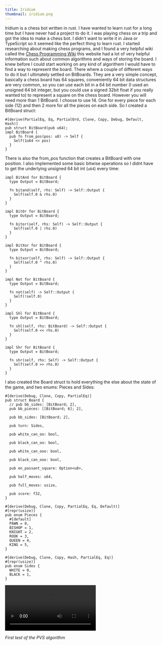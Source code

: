 ```yaml
---
title: Iridium
thumbnail: iridium.png
---
```


Iridium is a chess bot written in rust. I have wanted to learn rust for a long time but I have never had a project to do it. I was playing chess on a trip and got the idea to make a chess bot. I didn't want to write it in Java or TypeScript so it seemed like the perfect thing to learn rust. I started researching about making chess programs, and I found a very helpful wiki called the [Chess Programming Wiki](https://www.chessprogramming.org) this website had a lot of very helpful information such about common algorithms and ways of storing the board. I knew before I could start working on any kind of algorithem I would have to find a way to represent the board. There where a couple of different ways to do it but I ultimately settled on BitBoards. They are a very simple concept, basically a chess board has 64 squares, conveniently 64 bit data structures are very common, so you can use each bit in a 64 bit number (I used an unsigned 64 bit integer, but you could use a signed 32bit float if you really wanted to) to represent a square on the chess board. However you will need more than 1 BitBoard. I choose to use 14. One for every piece for each side (12) and then 2 more for all the pieces on each side. So I created a BitBoard struct:
<pre><code class="language-rust">#[derive(PartialEq, Eq, PartialOrd, Clone, Copy, Debug, Default, Hash)]
pub struct BitBoard(pub u64);
impl BitBoard {
  pub fn from_pos(pos: u8) -> Self {
    Self(1u64 << pos)
  }
}
</pre></code>
There is also the from_pos function that creates a BitBoard with one position. I also implemented some basic bitwise operations so I didnt have to get the underlying unsigned 64 bit int (`u64`) every time:
```
impl BitAnd for BitBoard {
  type Output = BitBoard;

  fn bitand(self, rhs: Self) -> Self::Output {
    Self(self.0 & rhs.0)
  }
}

impl BitOr for BitBoard {
  type Output = BitBoard;

  fn bitor(self, rhs: Self) -> Self::Output {
    Self(self.0 | rhs.0)
  }
}

impl BitXor for BitBoard {
  type Output = BitBoard;

  fn bitxor(self, rhs: Self) -> Self::Output {
    Self(self.0 ^ rhs.0)
  }
}

impl Not for BitBoard {
  type Output = BitBoard;

  fn not(self) -> Self::Output {
    Self(!self.0)
  }
}

impl Shl for BitBoard {
  type Output = BitBoard;

  fn shl(self, rhs: BitBoard) -> Self::Output {
    Self(self.0 << rhs.0)
  }
}

impl Shr for BitBoard {
  type Output = BitBoard;

  fn shr(self, rhs: Self) -> Self::Output {
    Self(self.0 >> rhs.0)
  }
}
```

I also created the Board struct to hold everything the else about the state of the game, and two enums: Pieces and Sides:
```
#[derive(Debug, Clone, Copy, PartialEq)]
pub struct Board {
  // pub bb_sides: [BitBoard; 2],
  pub bb_pieces: [[BitBoard; 6]; 2],

  pub bb_sides: [BitBoard; 2],

  pub turn: Sides,

  pub white_can_oo: bool,

  pub black_can_oo: bool,

  pub white_can_ooo: bool,

  pub black_can_ooo: bool,

  pub en_passant_square: Option<u8>,

  pub half_moves: u64,

  pub full_moves: usize,

  pub score: f32,
}
```
```
#[derive(Debug, Clone, Copy, PartialEq, Eq, Default)]
#[repr(usize)]
pub enum Pieces {
  #[default]
  PAWN = 0,
  BISHOP = 1,
  KNIGHT = 2,
  ROOK = 3,
  QUEEN = 4,
  KING = 5,
}

#[derive(Debug, Clone, Copy, Hash, PartialEq, Eq)]
#[repr(usize)]
pub enum Sides {
  WHITE = 0,
  BLACK = 1,
}
```

<video controls>
  <source src="/projects/images/iridium/pvs_1st_test.mp4" type="video/mp4">
</video>

*First test of the PVS algorithm*
